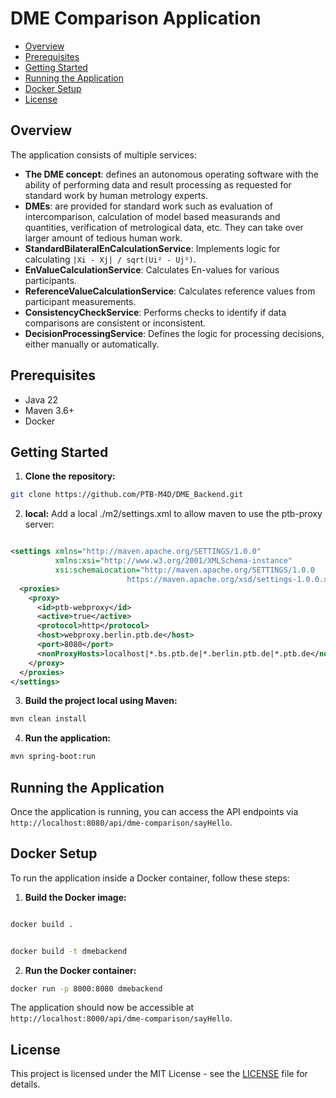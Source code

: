 # DME Comparison Application

- [Overview](#overview)
- [Prerequisites](#prerequisites)
- [Getting Started](#getting-started)
- [Running the Application](#running-the-application)
- [Docker Setup](#docker-setup)
- [License](#license)

## Overview

The application consists of multiple services:
- **The DME concept**: defines an autonomous operating software with the ability of performing data and result processing as requested for standard work by human metrology experts.
- **DMEs**: are provided for standard work such as evaluation of intercomparison, calculation of model based measurands and quantities, verification of metrological data, etc. They can take over larger amount of tedious human work.
- **StandardBilateralEnCalculationService**: Implements logic for calculating `|Xi - Xj| / sqrt(Ui² - Uj²)`.
- **EnValueCalculationService**: Calculates En-values for various participants.
- **ReferenceValueCalculationService**: Calculates reference values from participant measurements.
- **ConsistencyCheckService**: Performs checks to identify if data comparisons are consistent or inconsistent.
- **DecisionProcessingService**: Defines the logic for processing decisions, either manually or automatically.


## Prerequisites

- Java 22
- Maven 3.6+
- Docker 

## Getting Started

1. **Clone the repository:**

```bash
git clone https://github.com/PTB-M4D/DME_Backend.git
```
2. **local:**
   Add a local ./m2/settings.xml to allow maven to use the ptb-proxy server:

```xml

<settings xmlns="http://maven.apache.org/SETTINGS/1.0.0"
          xmlns:xsi="http://www.w3.org/2001/XMLSchema-instance"
          xsi:schemaLocation="http://maven.apache.org/SETTINGS/1.0.0
                          https://maven.apache.org/xsd/settings-1.0.0.xsd">
  <proxies>
    <proxy>
      <id>ptb-webproxy</id>
      <active>true</active>
      <protocol>http</protocol>
      <host>webproxy.berlin.ptb.de</host>
      <port>8080</port>
      <nonProxyHosts>localhost|*.bs.ptb.de|*.berlin.ptb.de|*.ptb.de</nonProxyHosts>
    </proxy>
  </proxies>
</settings>
```
3. **Build the project local using Maven:**

```bash
mvn clean install
```

4. **Run the application:**

```bash
mvn spring-boot:run
```

## Running the Application

Once the application is running, you can access the API endpoints via `http://localhost:8080/api/dme-comparison/sayHello`.

## Docker Setup

To run the application inside a Docker container, follow these steps:

1. **Build the Docker image:**
```bash

docker build .
```
 
```bash

docker build -t dmebackend  

```


2. **Run the Docker container:**

```bash  
docker run -p 8000:8080 dmebackend
```

The application should now be accessible at `http://localhost:8000/api/dme-comparison/sayHello`.


## License

This project is licensed under the MIT License - see the [LICENSE](LICENSE) file for details.


